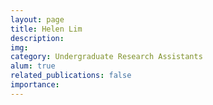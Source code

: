 ```yaml
---
layout: page
title: Helen Lim
description:
img:
category: Undergraduate Research Assistants
alum: true
related_publications: false
importance:
---
```

